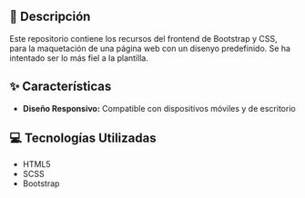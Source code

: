 
## 📄 Descripción

Este repositorio contiene los recursos del frontend de Bootstrap y CSS, para la maquetación de una página web con un disenyo predefinido. Se ha intentado ser lo más fiel a la plantilla.

## ✨ Características

- **Diseño Responsivo:** Compatible con dispositivos móviles y de escritorio

## 💻 Tecnologías Utilizadas

- HTML5
- SCSS
- Bootstrap
